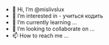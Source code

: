- 👋 Hi, I’m @mislivslux
- 👀 I’m interested in  - учиться кодить
- 🌱 I’m currently learning ...
- 💞️ I’m looking to collaborate on ...
- 📫 How to reach me ...

<!---
mislivslux/mislivslux is a ✨ special ✨ repository because its `README.md` (this file) appears on your GitHub profile.
You can click the Preview link to take a look at your changes.
--->
